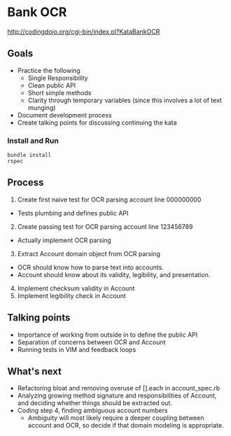 # Bank OCR

http://codingdojo.org/cgi-bin/index.pl?KataBankOCR

## Goals
- Practice the following
  - Single Responsibility
  - Clean public API
  - Short simple methods
  - Clarity through temporary variables (since this involves a lot of text munging)
- Document development process
- Create talking points for discussing continuing the kata

### Install and Run
`bundle install`  
`rspec`  

## Process
1. Create first naive test for OCR parsing account line 000000000
  - Tests plumbing and defines public API
2. Create passing test for OCR parsing account line 123456789
  - Actually implement OCR parsing
3. Extract Account domain object from OCR parsing
  - OCR should know how to parse text into accounts.
  - Account should know about its validity, legibility, and presentation.
4. Implement checksum validity in Account
5. Implement legibility check in Account

## Talking points
- Importance of working from outside in to define the public API
- Separation of concerns between OCR and Account
- Running tests in VIM and feedback loops

## What's next
- Refactoring bloat and removing overuse of [].each in account_spec.rb
- Analyzing growing method signature and responsibilities of Account, and deciding whether things should be extracted out.
- Coding step 4, finding ambiguous account numbers
  - Ambiguity will most likely require a deeper coupling between account and OCR, so decide if that domain modeling is appropriate.
